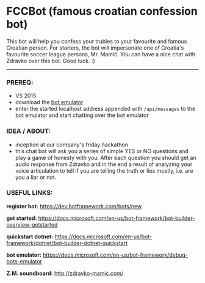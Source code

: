 # FCCBot (famous croatian confession bot)

This bot will help you confess your trubles to your favourite and famous Croatian person. For starters, the bot will impersonate one of Croatia's favourite soccer league persons, Mr. Mamić. You can have a nice chat with Zdravko over this bot. Good luck. :)

---

### PREREQ:
- VS 2015
- download the [bot emulator](https://docs.microsoft.com/en-us/bot-framework/debug-bots-emulator)
- enter the started localhost address appended with `/api/messages` to the bot emulator and start chatting over the bot emulator

### IDEA / ABOUT:
- inception at our company's friday hackathon
- this chat bot will ask you a series of simple YES or NO questions and play a game of honesty with you. After each question you should get an audio response from Zdravko and in the end a result of analyzing your voice articulation to tell if you are telling the truth or lies mostly, i.e. are you a liar or not.

### USEFUL LINKS:

**register bot:**
https://dev.botframework.com/bots/new

**get started:**
https://docs.microsoft.com/en-us/bot-framework/bot-builder-overview-getstarted

**quickstart dotnet:**
https://docs.microsoft.com/en-us/bot-framework/dotnet/bot-builder-dotnet-quickstart

**bot emulator:**
https://docs.microsoft.com/en-us/bot-framework/debug-bots-emulator

**Z.M. soundboard:**
http://zdravko-mamic.com/